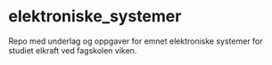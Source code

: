 # elektroniske_systemer
Repo med underlag og oppgaver for emnet elektroniske systemer for studiet elkraft ved fagskolen viken. 
